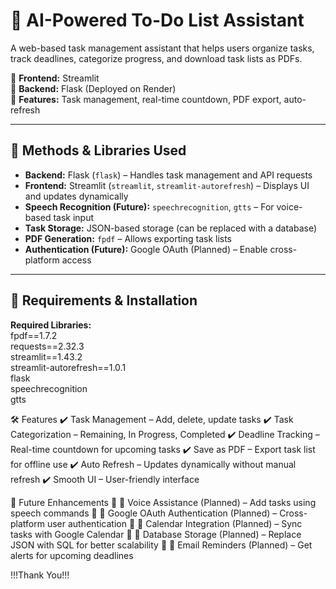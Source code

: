 # 📝 AI-Powered To-Do List Assistant  

A web-based task management assistant that helps users organize tasks, track deadlines, categorize progress, and download task lists as PDFs.  

🔹 **Frontend:** Streamlit  
🔹 **Backend:** Flask (Deployed on Render)  
🔹 **Features:** Task management, real-time countdown, PDF export, auto-refresh  

---

## 🔧 Methods & Libraries Used  

- **Backend:** Flask (`flask`) – Handles task management and API requests  
- **Frontend:** Streamlit (`streamlit`, `streamlit-autorefresh`) – Displays UI and updates dynamically  
- **Speech Recognition (Future):** `speechrecognition`, `gtts` – For voice-based task input  
- **Task Storage:** JSON-based storage (can be replaced with a database)  
- **PDF Generation:** `fpdf` – Allows exporting task lists  
- **Authentication (Future):** Google OAuth (Planned) – Enable cross-platform access  

---

## 📜 Requirements & Installation  
**Required Libraries:**  
fpdf==1.7.2  
requests==2.32.3  
streamlit==1.43.2  
streamlit-autorefresh==1.0.1  
flask  
speechrecognition  
gtts  

🛠 Features
✔ Task Management – Add, delete, update tasks
✔ Task Categorization – Remaining, In Progress, Completed
✔ Deadline Tracking – Real-time countdown for upcoming tasks
✔ Save as PDF – Export task list for offline use
✔ Auto Refresh – Updates dynamically without manual refresh
✔ Smooth UI – User-friendly interface

🔮 Future Enhancements
🔹 🎤 Voice Assistance (Planned) – Add tasks using speech commands
🔹 🔑 Google OAuth Authentication (Planned) – Cross-platform user authentication
🔹 📅 Calendar Integration (Planned) – Sync tasks with Google Calendar
🔹 💾 Database Storage (Planned) – Replace JSON with SQL for better scalability
🔹 📧 Email Reminders (Planned) – Get alerts for upcoming deadlines

!!!Thank You!!!